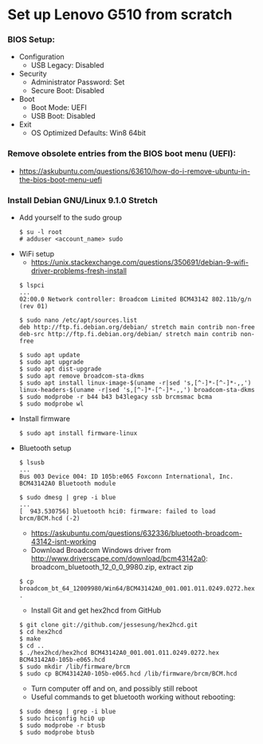 # Set up Lenovo G510 from scratch

### BIOS Setup:
* Configuration
  * USB Legacy: Disabled
* Security
  * Administrator Password: Set
  * Secure Boot: Disabled
* Boot
  * Boot Mode: UEFI
  * USB Boot: Disabled
* Exit
  * OS Optimized Defaults: Win8 64bit

### Remove obsolete entries from the BIOS boot menu (UEFI):
* https://askubuntu.com/questions/63610/how-do-i-remove-ubuntu-in-the-bios-boot-menu-uefi

### Install Debian GNU/Linux 9.1.0 Stretch
* Add yourself to the sudo group
  ```
  $ su -l root
  # adduser <account_name> sudo
  ```
* WiFi setup
  * https://unix.stackexchange.com/questions/350691/debian-9-wifi-driver-problems-fresh-install
  ```
  $ lspci
  ...
  02:00.0 Network controller: Broadcom Limited BCM43142 802.11b/g/n (rev 01)

  $ sudo nano /etc/apt/sources.list
  deb http://ftp.fi.debian.org/debian/ stretch main contrib non-free
  deb-src http://ftp.fi.debian.org/debian/ stretch main contrib non-free

  $ sudo apt update
  $ sudo apt upgrade
  $ sudo apt dist-upgrade
  $ sudo apt remove broadcom-sta-dkms
  $ sudo apt install linux-image-$(uname -r|sed 's,[^-]*-[^-]*-,,') linux-headers-$(uname -r|sed 's,[^-]*-[^-]*-,,') broadcom-sta-dkms
  $ sudo modprobe -r b44 b43 b43legacy ssb brcmsmac bcma
  $ sudo modprobe wl
  ```
* Install firmware
  ```
  $ sudo apt install firmware-linux
  ```
* Bluetooth setup
  ```
  $ lsusb
  ...
  Bus 003 Device 004: ID 105b:e065 Foxconn International, Inc. BCM43142A0 Bluetooth module

  $ sudo dmesg | grep -i blue
  ...
  [  943.530756] bluetooth hci0: firmware: failed to load brcm/BCM.hcd (-2)
  ```
  * https://askubuntu.com/questions/632336/bluetooth-broadcom-43142-isnt-working
  * Download Broadcom Windows driver from http://www.driverscape.com/download/bcm43142a0: broadcom_bluetooth_12_0_0_9980.zip, extract zip
  ```
  $ cp broadcom_bt_64_12009980/Win64/BCM43142A0_001.001.011.0249.0272.hex .
  ```
  * Install Git and get hex2hcd from GitHub
  ```
  $ git clone git://github.com/jessesung/hex2hcd.git
  $ cd hex2hcd
  $ make
  $ cd ..
  $ ./hex2hcd/hex2hcd BCM43142A0_001.001.011.0249.0272.hex BCM43142A0-105b-e065.hcd
  $ sudo mkdir /lib/firmware/brcm
  $ sudo cp BCM43142A0-105b-e065.hcd /lib/firmware/brcm/BCM.hcd
  ```
  * Turn computer off and on, and possibly still reboot
  * Useful commands to get bluetooth working without rebooting:
  ```
  $ sudo dmesg | grep -i blue
  $ sudo hciconfig hci0 up
  $ sudo modprobe -r btusb
  $ sudo modprobe btusb
  ```
